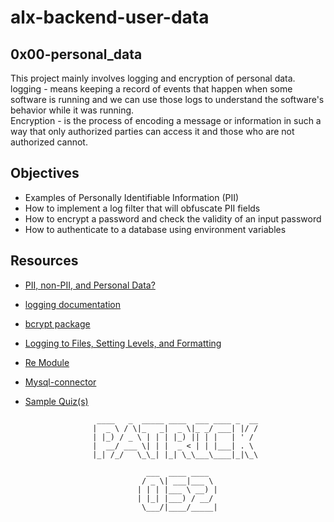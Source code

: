 # alx-backend-user-data

## 0x00-personal_data
This project mainly involves logging and encryption of personal data.   
logging - means keeping a record of events that happen when some software is running and we can use those logs to understand the software's behavior while it was running.    
Encryption - is the process of encoding a message or information in such a way that only authorized parties can access it and those who are not authorized cannot.   

## Objectives
- Examples of Personally Identifiable Information (PII)
- How to implement a log filter that will obfuscate PII fields
- How to encrypt a password and check the validity of an input password
- How to authenticate to a database using environment variables

## Resources
- [PII, non-PII, and Personal Data?](https://piwik.pro/blog/what-is-pii-personal-data/)
- [logging documentation](https://docs.python.org/3/library/logging.html)
- [bcrypt package](https://github.com/pyca/bcrypt/)
- [Logging to Files, Setting Levels, and Formatting](https://www.youtube.com/watch?v=-ARI4Cz-awo)
- [Re Module](https://docs.python.org/3/library/re.html)
- [Mysql-connector](https://dev.mysql.com/doc/connector-python/en/)
- [Sample Quiz(s)](https://docs.google.com/document/d/1vT1QKSYtOYSa7T_cQ7lnKB21-9ep68rGU4t-QOrf7u0/edit?usp=sharing)

                      ____   _  _____ ____  ___ ____ _  __
                     |  _ \ / \|_   _|  _ \|_ _/ ___| |/ /
                     | |_) / _ \ | | | |_) || | |   | ' / 
                     |  __/ ___ \| | |  _ < | | |___| . \ 
                     |_| /_/   \_\_| |_| \_\___\____|_|\_\
                                                          
                                 ___  ____ ____  
                                / _ \| ___|___ \ 
                               | | | |___ \ __) |
                               | |_| |___) / __/ 
                                \___/|____/_____|
                                                 

